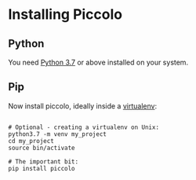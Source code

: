 # Installing Piccolo

## Python

You need [Python 3.7](https://www.python.org/downloads/) or above installed on your system.

## Pip

Now install piccolo, ideally inside a [virtualenv](https://docs.python-guide.org/dev/virtualenvs/):

<pre><code class="language-bash">
# Optional - creating a virtualenv on Unix:
python3.7 -m venv my_project
cd my_project
source bin/activate

# The important bit:
pip install piccolo

</code></pre>

